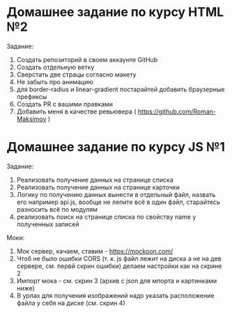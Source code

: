 # Домашнее задание по курсу HTML №2

Задание:
1. Создать репозиторий в своем аккаунте GitHub
2. Создать отдельную ветку
3. Сверстать две страцы согласно макету
4. Не забыть про анимацию
5. для border-radius и linear-gradient постарайтей добавить браузерные префиксы
6. Создать PR с вашими правками
7. Добавить меня в качестве ревьювера ( https://github.com/Roman-Maksimov )

# Домашнее задание по курсу JS №1

Задание:
1. Реализовать получение данных на странице списка
2. Реализовать получение данных на странице карточки
3. Логику по получению данных вынести в отдельный файл, назвать его например api.js, вообще не лепите всё в один файл, старайтесь разносить всё по модулям
4. реализовать поиск на странице списка по свойству name у полученных записей


Моки:
1. Мок сервер, качаем, ставим - https://mockoon.com/
2. Чтоб не было ошибки CORS (т. к. js файл лежит на диска а не на дев сервере, см. первй скрин ошибки) делаем настройки как на скрине 2
3. Импорт мока - см. скрин 3 (архив с json для мпорта и картинками ниже)
4. В урлах для получения изображений надо указать расположение файла у себя на диске (см. скрин 4)
